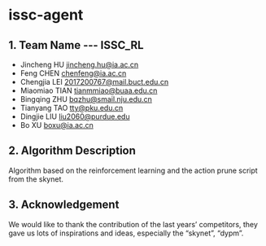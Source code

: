 # issc-agent

## 1.	Team Name --- ISSC_RL

- Jincheng HU jincheng.hu@ia.ac.cn
- Feng CHEN chenfeng@ia.ac.cn
- Chengjia LEI 2017200767@mail.buct.edu.cn
- Miaomiao TIAN tianmmiao@buaa.edu.cn
- Bingqing ZHU bqzhu@smail.nju.edu.cn
- Tianyang TAO tty@pku.edu.cn
- Dingjie LIU liu2060@purdue.edu 
- Bo XU boxu@ia.ac.cn

## 2.	Algorithm Description
Algorithm based on the reinforcement learning and the action prune script from the skynet.

## 3.	Acknowledgement
We would like to thank the contribution of the last years’ competitors, they gave us lots of inspirations and ideas, especially the “skynet”, “dypm”.
